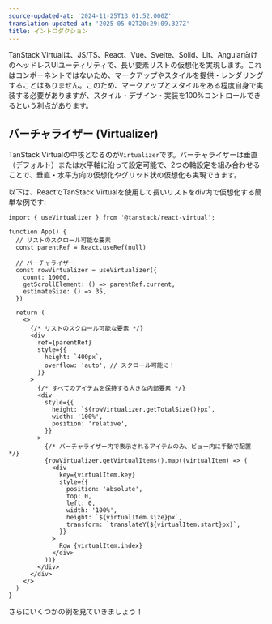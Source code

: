 ```yaml
---
source-updated-at: '2024-11-25T13:01:52.000Z'
translation-updated-at: '2025-05-02T20:29:09.327Z'
title: イントロダクション
---
```

TanStack Virtualは、JS/TS、React、Vue、Svelte、Solid、Lit、Angular向けのヘッドレスUIユーティリティで、長い要素リストの仮想化を実現します。これはコンポーネントではないため、マークアップやスタイルを提供・レンダリングすることはありません。このため、マークアップとスタイルをある程度自身で実装する必要がありますが、スタイル・デザイン・実装を100%コントロールできるという利点があります。

## バーチャライザー (Virtualizer)

TanStack Virtualの中核となるのが`Virtualizer`です。バーチャライザーは垂直（デフォルト）または水平軸に沿って設定可能で、2つの軸設定を組み合わせることで、垂直・水平方向の仮想化やグリッド状の仮想化も実現できます。

以下は、ReactでTanStack Virtualを使用して長いリストをdiv内で仮想化する簡単な例です:

```tsx
import { useVirtualizer } from '@tanstack/react-virtual';

function App() {
  // リストのスクロール可能な要素
  const parentRef = React.useRef(null)

  // バーチャライザー
  const rowVirtualizer = useVirtualizer({
    count: 10000,
    getScrollElement: () => parentRef.current,
    estimateSize: () => 35,
  })

  return (
    <>
      {/* リストのスクロール可能な要素 */}
      <div
        ref={parentRef}
        style={{
          height: `400px`,
          overflow: 'auto', // スクロール可能に！
        }}
      >
        {/* すべてのアイテムを保持する大きな内部要素 */}
        <div
          style={{
            height: `${rowVirtualizer.getTotalSize()}px`,
            width: '100%',
            position: 'relative',
          }}
        >
          {/* バーチャライザー内で表示されるアイテムのみ、ビュー内に手動で配置 */}
          {rowVirtualizer.getVirtualItems().map((virtualItem) => (
            <div
              key={virtualItem.key}
              style={{
                position: 'absolute',
                top: 0,
                left: 0,
                width: '100%',
                height: `${virtualItem.size}px`,
                transform: `translateY(${virtualItem.start}px)`,
              }}
            >
              Row {virtualItem.index}
            </div>
          ))}
        </div>
      </div>
    </>
  )
}
```

さらにいくつかの例を見ていきましょう！

